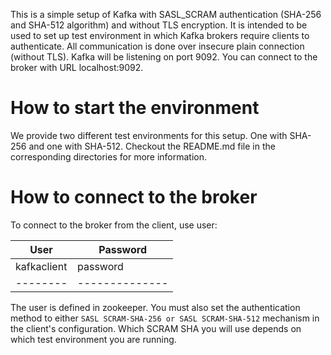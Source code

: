 This is a simple setup of Kafka with SASL_SCRAM authentication (SHA-256 and SHA-512 algorithm) and without TLS encryption. 
It is intended to be used to set up test environment in which Kafka brokers require clients to authenticate.
All communication is done over insecure plain connection (without TLS).
Kafka will be listening on port 9092. You can connect to the broker with URL localhost:9092.

# How to start the environment
We provide two different test environments for this setup. One with SHA-256 and one with SHA-512.
Checkout the README.md file in the corresponding directories for more information.


# How to connect to the broker
To connect to the broker from the client, use user:

| User        | Password       |
|-------------|----------------|
| kafkaclient | password       |
| --------    | -------------- |

The user is defined in zookeeper.
You must also set the authentication method to either `SASL SCRAM-SHA-256 or SASL SCRAM-SHA-512` 
mechanism in the client's configuration. Which SCRAM SHA you will use depends on which test environment you are running.